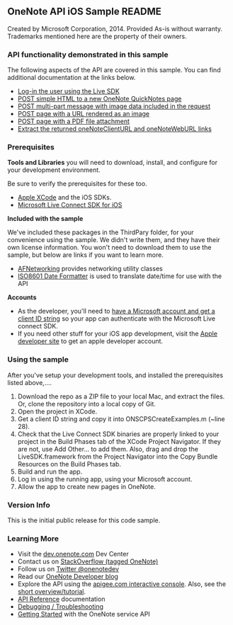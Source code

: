 ## OneNote API iOS Sample README

Created by Microsoft Corporation, 2014. Provided As-is without warranty. Trademarks mentioned here are the property of their owners.

### API functionality demonstrated in this sample

The following aspects of the API are covered in this sample. You can 
find additional documentation at the links below.

* [Log-in the user using the Live SDK](http://msdn.microsoft.com/EN-US/library/office/dn575435.aspx)
* [POST simple HTML to a new OneNote QuickNotes page](http://msdn.microsoft.com/EN-US/library/office/dn575428.aspx)
* [POST multi-part message with image data included in the request](http://msdn.microsoft.com/EN-US/library/office/dn575432.aspx)
* [POST page with a URL rendered as an image](http://msdn.microsoft.com/EN-US/library/office/dn575431.aspx)
* [POST page with a PDF file attachment](http://msdn.microsoft.com/en-us/library/office/dn655137.aspx)
* [Extract the returned oneNoteClientURL and oneNoteWebURL links](http://msdn.microsoft.com/EN-US/library/office/dn575433.aspx)

### Prerequisites

**Tools and Libraries** you will need to download, install, and configure for your development environment. 

Be sure to verify the prerequisites for these too.

* [Apple XCode](https://developer.apple.com/xcode/) and the iOS SDKs.
* [Microsoft Live Connect SDK for iOS](https://github.com/liveservices/LiveSDK-for-iOS)

**Included with the sample**

We've included these packages in the ThirdPary folder, for your convenience 
using the sample. We didn't write them, and they have their own license information. 
You won't need to download them to use the sample, but below are links if you want 
to learn more.

* [AFNetworking](http://afnetworking.com/) provides networking utility classes
* [ISO8601 Date Formatter](http://boredzo.org/iso8601dateformatter/) is used to translate date/time for use with the API
  
**Accounts**

* As the developer, you'll need to [have a Microsoft account and get a client ID string](http://msdn.microsoft.com/EN-US/library/office/dn575426.aspx) 
so your app can authenticate with the Microsoft Live connect SDK.
* If you need other stuff for your iOS app development, visit the [Apple developer site](http://developer.apple.com/) to get an apple developer account. 

### Using the sample

After you've setup your development tools, and installed the prerequisites listed above,....

1. Download the repo as a ZIP file to your local Mac, and extract the files. Or, clone the repository into a local copy of Git.
2. Open the project in XCode.
3. Get a client ID string and copy it into ONSCPSCreateExamples.m (~line 28).
4. Check that the Live Connect SDK binaries are properly linked to your project 
in the Build Phases tab of the XCode Project Navigator. If they are not, use Add Other...
to add them. Also, drag and drop the LiveSDK.framework from the Project Navigator into
the Copy Bundle Resources on the Build Phases tab.
5. Build and run the app.
6. Log in using the running app, using your Microsoft account.
7. Allow the app to create new pages in OneNote.

### Version Info

This is the initial public release for this code sample.
  
### Learning More

* Visit the [dev.onenote.com](http://dev.onenote.com) Dev Center
* Contact us on [StackOverflow (tagged OneNote)](http://go.microsoft.com/fwlink/?LinkID=390182)
* Follow us on [Twitter @onenotedev](http://www.twitter.com/onenotedev)
* Read our [OneNote Developer blog](http://go.microsoft.com/fwlink/?LinkID=390183)
* Explore the API using the [apigee.com interactive console](http://go.microsoft.com/fwlink/?LinkID=392871).
Also, see the [short overview/tutorial](http://go.microsoft.com/fwlink/?LinkID=390179). 
* [API Reference](http://msdn.microsoft.com/en-us/library/office/dn575437.aspx) documentation
* [Debugging / Troubleshooting](http://msdn.microsoft.com/EN-US/library/office/dn575430.aspx)
* [Getting Started](http://go.microsoft.com/fwlink/?LinkID=331026) with the OneNote service API

  
